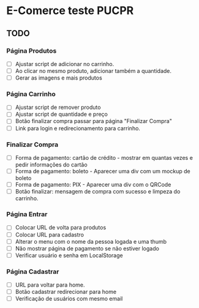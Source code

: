 # E-Comerce teste PUCPR

## TODO

### Página Produtos

- [ ] Ajustar script de adicionar no carrinho.
- [ ] Ao clicar no mesmo produto, adicionar também a quantidade.
- [ ] Gerar as imagens e mais produtos

### Página Carrinho

- [ ] Ajustar script de remover produto
- [ ] Ajustar script de quantidade e preço
- [ ] Botão finalizar compra passar para página "Finalizar Compra"
- [ ] Link para login e redirecionamento para carrinho.

### Finalizar Compra

- [ ] Forma de pagamento: cartão de crédito - mostrar em quantas vezes e pedir informações do cartão
- [ ] Forma de pagamento: boleto - Aparecer uma div com um mockup de boleto
- [ ] Forma de pagamento: PIX - Aparecer uma div com o QRCode
- [ ] Botão finalizar: mensagem de compra com sucesso e limpeza do carrinho.

### Página Entrar

- [ ] Colocar URL de volta para produtos
- [ ] Colocar URL para cadastro
- [ ] Alterar o menu com o nome da pessoa logada e uma thumb
- [ ] Não mostrar página de pagamento se não estiver logado
- [ ] Verificar usuário e senha em LocalStorage

### Página Cadastrar

- [ ] URL para voltar para home.
- [ ] Botão cadastrar redirecionar para home
- [ ] Verificação de usuários com mesmo email

